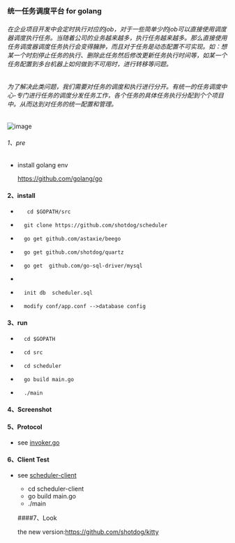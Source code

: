 ###  统一任务调度平台 for golang
###### 在企业项目开发中会定时执行对应的job，对于一些简单少的job可以直接使用调度器调度执行任务。当随着公司的业务越来越多，执行任务越来越多。那么直接使用任务调度器调度任务执行会变得臃肿，而且对于任务是动态配置不可实现。如：想某一个时刻停止任务的执行、删除此任务然后修改更新任务执行时间等，如某一个任务配置到多台机器上如何做到不可用时，进行转移等问题。

###### 为了解决此类问题，我们需要对任务的调度和执行进行分开。有统一的任务调度中心-专门进行任务的调度分发任务工作，各个任务的具体任务执行分配到个个项目中。从而达到对任务的统一配置和管理。


![image](https://github.com/shotdog/scheduler/raw/master/screenshot/job.png)

###### 1、pre
* install golang env

  https://github.com/golang/go

#### 2、install  



*        cd $GOPATH/src 
*       git clone https://github.com/shotdog/scheduler 
*       go get github.com/astaxie/beego
*       go get github.com/shotdog/quartz

*       go get  github.com/go-sql-driver/mysql
*       
*       init db  scheduler.sql
*       modify conf/app.conf -->database config


#### 3、run

*       cd $GOPATH
*       cd src
*       cd scheduler
*       go build main.go
*       ./main


#### 4、Screenshot



#### 5、Protocol
* see [invoker.go](https://github.com/shotdog/scheduler/blob/master/invoker/invoker.go)

#### 6、Client Test

* see [scheduler-client](https://github.com/shotdog/scheduler-client)

   * cd scheduler-client
   * go build main.go
   * ./main
   
   
   
   ####7、Look
   
   the new version:https://github.com/shotdog/kitty
